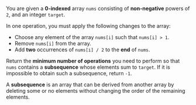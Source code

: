 You are given a **0-indexed** array `nums` consisting of **non-negative** powers of `2`, and an integer `target`.

In one operation, you must apply the following changes to the array:

- Choose any element of the array `nums[i]` such that `nums[i] > 1`.
- Remove `nums[i]` from the array.
- Add **two** occurrences of `nums[i] / 2` to the **end** of `nums`.

Return the **minimum number of operations** you need to perform so that `nums` contains a **subsequence** whose elements sum to `target`. If it is impossible to obtain such a subsequence, return `-1`.

A **subsequence** is an array that can be derived from another array by deleting some or no elements without changing the order of the remaining elements.